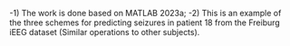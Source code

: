 -1) The work is done based on MATLAB 2023a;
-2) This is an example of the three schemes for predicting seizures in patient 18 from the Freiburg iEEG dataset (Similar operations to other subjects).
